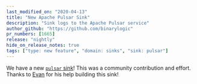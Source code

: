 ```yaml
---
last_modified_on: "2020-04-13"
title: "New Apache Pulsar Sink"
description: "Sink logs to the Apache Pulsar service"
author_github: "https://github.com/binarylogic"
pr_numbers: [1665]
release: "nightly"
hide_on_release_notes: true
tags: ["type: new feature", "domain: sinks", "sink: pulsar"]
---
```


We have a new [`pulsar` sink][docs.sinks.pulsar]! This was a community
contribution and effort. Thanks to [Evan](https://github.com/leshow) for his
help building this sink!


[docs.sinks.pulsar]: /docs/reference/sinks/pulsar/
